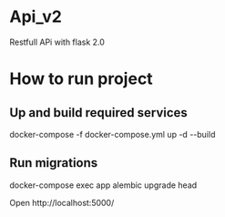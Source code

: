 # Api_v2
Restfull APi with flask 2.0

# How to run project


## Up and build required services
docker-compose -f docker-compose.yml up -d --build

## Run migrations 
docker-compose exec app alembic upgrade head


Open http://localhost:5000/
